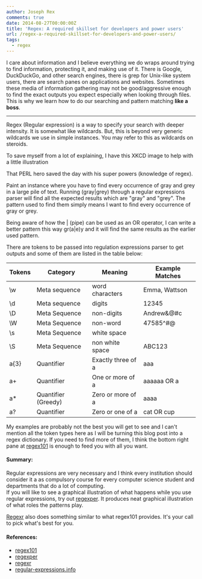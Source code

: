 ```yaml
---
author: Joseph Rex
comments: true
date: 2014-08-27T00:00:00Z
title: 'Regex: A required skillset for developers and power users'
url: /regex-a-required-skillset-for-developers-and-power-users/
tags:
  - regex
---
```


I care about information and I believe everything we do wraps around trying to find information, protecting it, and making use of it. There is Google, DuckDuckGo, and other search engines, there is grep for Unix-like system users, there are search panes on applications and websites. Sometimes these media of information gathering may not be good/aggressive enough to find the exact outputs you expect especially when looking through files. This is why we learn how to do our searching and pattern matching **like a boss**.
<!--more-->
<hr>

Regex (Regular expression) is a way to specify your search with deeper intensity. It is somewhat like wildcards. But, this is beyond very generic wildcards we use in simple instances. You may refer to this as wildcards on steroids.

To save myself from a lot of explaining, I have this XKCD image to help with a little illustration

That PERL hero saved the day with his super powers (knowledge of regex).

Paint an instance where you have to find every occurrence of gray and grey in a large pile of text. Running (gray\|grey) through a regular expressions parser will find all the expected results which are "gray" and "grey". The pattern used to find them simply means I want to find every occurrence of gray or grey.

Being aware of how the \| (pipe) can be used as an OR operator, I can write a better pattern this way gr(a\|e)y and it will find the same results as the earlier used pattern.

There are tokens to be passed into regulation expressions parser to get outputs and some of them are listed in the table below:

| Tokens | Category            | Meaning            | Example Matches |
| ------ | ------------------- | ------------------ | --------------- |
| \w     | Meta sequence       | word characters    | Emma, Wattson   |
| \d     | Meta sequence       | digits             | 12345           |
| \D     | Meta Sequence       | non-digits         | Andrew&@#c      |
| \W     | Meta Sequence       | non-word           | 47585^#@        |
| \s     | Meta Sequence       | white space        |                 |
| \S     | Meta Sequence       | non white space    | ABC123          |
| a{3}   | Quantifier          | Exactly three of a | aaa             |
| a+     | Quantifier          | One or more of a   | aaaaaa OR a     |
| a*     | Quantifier (Greedy) | Zero or more of a  | aaaa            |
| a?     | Quantifier          | Zero or one of a   | cat OR cup      |

My examples are probably not the best you will get to see and I can't mention all the token types here as I will be turning this blog post into a regex dictionary. If you need to find more of them, I think the bottom right pane at [regex101][1] is enough to feed you with all you want.

#### Summary:

Regular expressions are very necessary and I think every institution should consider it a as compulsory course for every computer science student and departments that do a lot of computing.  
If you will like to see a graphical illustration of what happens while you use regular expressions, try out [regexper][2]. It produces neat graphical illustration of what roles the patterns play.

[Regexr][3] also does something similar to what regex101 provides. It's your call to pick what's best for you.

#### References:

  * [regex101][1]
  * [regexper][2]
  * [regexr][3]
  * [regular-expressions.info][4]

 [1]: http://regex101.com "Regex101"
 [2]: http://www.regexper.com/
 [3]: http://www.regexr.com/
 [4]: http://www.regular-expressions.info/
